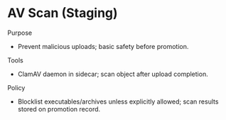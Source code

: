 # AV Scan (Staging)

Purpose
- Prevent malicious uploads; basic safety before promotion.

Tools
- ClamAV daemon in sidecar; scan object after upload completion.

Policy
- Blocklist executables/archives unless explicitly allowed; scan results stored on promotion record.
